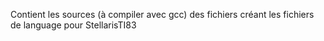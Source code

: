 Contient les sources (à compiler avec gcc) des fichiers créant les fichiers de language pour StellarisTI83